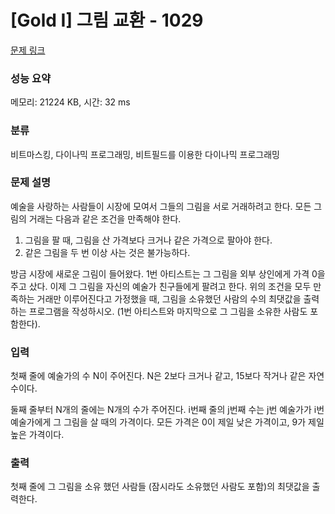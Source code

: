 # [Gold I] 그림 교환 - 1029 

[문제 링크](https://www.acmicpc.net/problem/1029) 

### 성능 요약

메모리: 21224 KB, 시간: 32 ms

### 분류

비트마스킹, 다이나믹 프로그래밍, 비트필드를 이용한 다이나믹 프로그래밍

### 문제 설명

<p>예술을 사랑하는 사람들이 시장에 모여서 그들의 그림을 서로 거래하려고 한다. 모든 그림의 거래는 다음과 같은 조건을 만족해야 한다.</p>

<ol>
	<li>그림을 팔 때, 그림을 산 가격보다 크거나 같은 가격으로 팔아야 한다.</li>
	<li>같은 그림을 두 번 이상 사는 것은 불가능하다.</li>
</ol>

<p>방금 시장에 새로운 그림이 들어왔다. 1번 아티스트는 그 그림을 외부 상인에게 가격 0을 주고 샀다. 이제 그 그림을 자신의 예술가 친구들에게 팔려고 한다. 위의 조건을 모두 만족하는 거래만 이루어진다고 가정했을 때, 그림을 소유했던 사람의 수의 최댓값을 출력하는 프로그램을 작성하시오. (1번 아티스트와 마지막으로 그 그림을 소유한 사람도 포함한다).</p>

### 입력 

 <p>첫째 줄에 예술가의 수 N이 주어진다. N은 2보다 크거나 같고, 15보다 작거나 같은 자연수이다.</p>

<p>둘째 줄부터 N개의 줄에는 N개의 수가 주어진다. i번째 줄의 j번째 수는 j번 예술가가 i번 예술가에게 그 그림을 살 때의 가격이다. 모든 가격은 0이 제일 낮은 가격이고, 9가 제일 높은 가격이다.</p>

### 출력 

 <p>첫째 줄에 그 그림을 소유 했던 사람들 (잠시라도 소유했던 사람도 포함)의 최댓값을 출력한다.</p>

